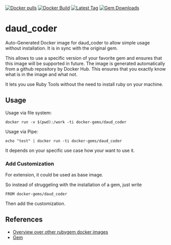 [![Docker pulls](https://img.shields.io/docker/pulls/rubygem/daud_coder.svg)](https://hub.docker.com/r/rubygem/daud_coder/)
[![Docker Build](https://img.shields.io/docker/automated/rubygem/daud_coder.svg)](https://hub.docker.com/r/rubygem/daud_coder/)
[![Latest Tag](https://img.shields.io/github/tag/docker-rubygem/daud_coder.svg)](https://hub.docker.com/r/rubygem/daud_coder/)
[![Gem Downloads](https://img.shields.io/gem/dt/daud_coder.svg)](https://rubygems.org/gems/daud_coder/)
# daud_coder

Auto-Generated Docker image for daud_coder to allow simple usage without installation.
It is in sync with the original gem.

This allows to use a specific version of your favorite gem and ensures that this image will be supported in future.
The image is generated automatically from a github repository by Docker Hub.
This ensures that you exactly know what is in the image and what not.

It lets you use Ruby Tools without the need to install ruby on your machine.

## Usage

Usage via file system:

`docker run -v $(pwd):/work -ti docker-gems/daud_coder`

Usage via Pipe:

`echo "test" | docker run -ti docker-gems/daud_coder`

It depends on your specific use case how your want to use it.

### Add Customization

For extension, it could be used as base image.

So instead of struggeling with the installation of a gem, just write

`FROM docker-gems/daud_coder`

Then add the customization.

## References

 - [Overview over other rubygem docker images](https://github.com/thinkbot/docker-rubygem)
 - [Gem](https://rubygems.org/gems/daud_coder/)
